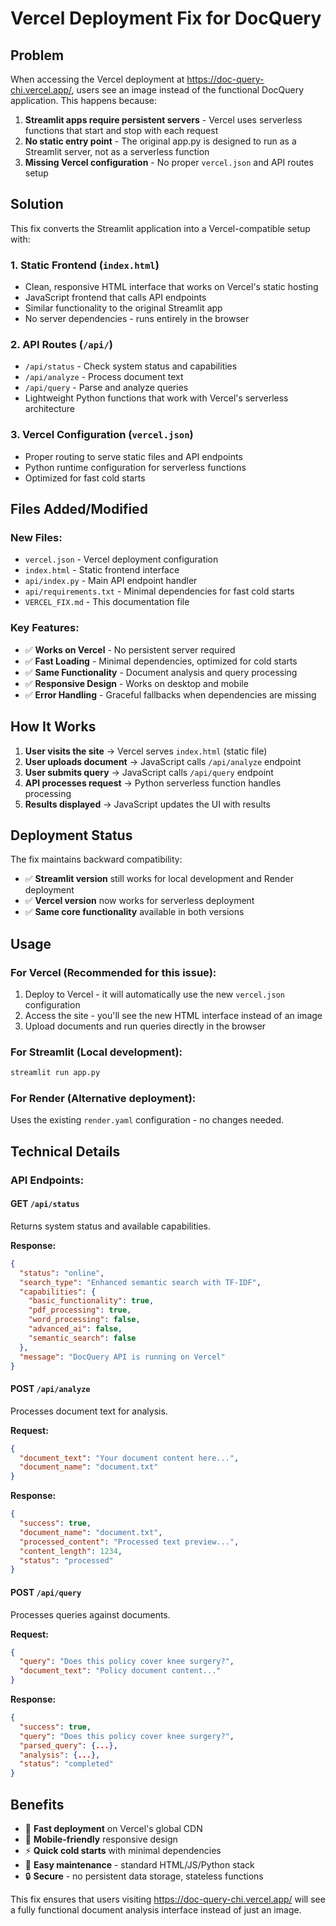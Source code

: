 # Vercel Deployment Fix for DocQuery

## Problem
When accessing the Vercel deployment at https://doc-query-chi.vercel.app/, users see an image instead of the functional DocQuery application. This happens because:

1. **Streamlit apps require persistent servers** - Vercel uses serverless functions that start and stop with each request
2. **No static entry point** - The original app.py is designed to run as a Streamlit server, not as a serverless function
3. **Missing Vercel configuration** - No proper `vercel.json` and API routes setup

## Solution
This fix converts the Streamlit application into a Vercel-compatible setup with:

### 1. Static Frontend (`index.html`)
- Clean, responsive HTML interface that works on Vercel's static hosting
- JavaScript frontend that calls API endpoints
- Similar functionality to the original Streamlit app
- No server dependencies - runs entirely in the browser

### 2. API Routes (`/api/`)
- `/api/status` - Check system status and capabilities
- `/api/analyze` - Process document text
- `/api/query` - Parse and analyze queries
- Lightweight Python functions that work with Vercel's serverless architecture

### 3. Vercel Configuration (`vercel.json`)
- Proper routing to serve static files and API endpoints
- Python runtime configuration for serverless functions
- Optimized for fast cold starts

## Files Added/Modified

### New Files:
- `vercel.json` - Vercel deployment configuration
- `index.html` - Static frontend interface  
- `api/index.py` - Main API endpoint handler
- `api/requirements.txt` - Minimal dependencies for fast cold starts
- `VERCEL_FIX.md` - This documentation file

### Key Features:
- ✅ **Works on Vercel** - No persistent server required
- ✅ **Fast Loading** - Minimal dependencies, optimized for cold starts
- ✅ **Same Functionality** - Document analysis and query processing
- ✅ **Responsive Design** - Works on desktop and mobile
- ✅ **Error Handling** - Graceful fallbacks when dependencies are missing

## How It Works

1. **User visits the site** → Vercel serves `index.html` (static file)
2. **User uploads document** → JavaScript calls `/api/analyze` endpoint
3. **User submits query** → JavaScript calls `/api/query` endpoint  
4. **API processes request** → Python serverless function handles processing
5. **Results displayed** → JavaScript updates the UI with results

## Deployment Status

The fix maintains backward compatibility:
- ✅ **Streamlit version** still works for local development and Render deployment
- ✅ **Vercel version** now works for serverless deployment
- ✅ **Same core functionality** available in both versions

## Usage

### For Vercel (Recommended for this issue):
1. Deploy to Vercel - it will automatically use the new `vercel.json` configuration
2. Access the site - you'll see the new HTML interface instead of an image
3. Upload documents and run queries directly in the browser

### For Streamlit (Local development):
```bash
streamlit run app.py
```

### For Render (Alternative deployment):
Uses the existing `render.yaml` configuration - no changes needed.

## Technical Details

### API Endpoints:

#### GET `/api/status`
Returns system status and available capabilities.

**Response:**
```json
{
  "status": "online",
  "search_type": "Enhanced semantic search with TF-IDF",
  "capabilities": {
    "basic_functionality": true,
    "pdf_processing": true,
    "word_processing": false,
    "advanced_ai": false,
    "semantic_search": false
  },
  "message": "DocQuery API is running on Vercel"
}
```

#### POST `/api/analyze`
Processes document text for analysis.

**Request:**
```json
{
  "document_text": "Your document content here...",
  "document_name": "document.txt"
}
```

**Response:**
```json
{
  "success": true,
  "document_name": "document.txt",
  "processed_content": "Processed text preview...",
  "content_length": 1234,
  "status": "processed"
}
```

#### POST `/api/query`
Processes queries against documents.

**Request:**
```json
{
  "query": "Does this policy cover knee surgery?",
  "document_text": "Policy document content..."
}
```

**Response:**
```json
{
  "success": true,
  "query": "Does this policy cover knee surgery?",
  "parsed_query": {...},
  "analysis": {...},
  "status": "completed"
}
```

## Benefits

- 🚀 **Fast deployment** on Vercel's global CDN
- 📱 **Mobile-friendly** responsive design
- ⚡ **Quick cold starts** with minimal dependencies
- 🔧 **Easy maintenance** - standard HTML/JS/Python stack
- 🔒 **Secure** - no persistent data storage, stateless functions

This fix ensures that users visiting https://doc-query-chi.vercel.app/ will see a fully functional document analysis interface instead of just an image.